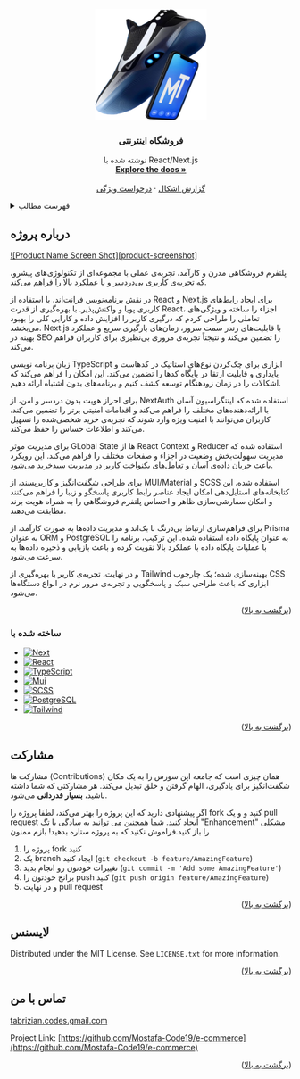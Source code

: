 <a name="readme-top"></a>

<div align="center">
  <a href="https://github.com/Mostafa-Code19/e-commerce">
    <img src="public/hero.png" alt="Logo" width="200" height="200">
  </a>

<h3 align="center">فروشگاه اینترنتی</h3>

  <p align="center">
    نوشته شده با React/Next.js
    <br />
    <a href="https://github.com/Mostafa-Code19/e-commerce"><strong>Explore the docs »</strong></a>
    <br />
    <br />
    <!-- <a href="https://github.com/Mostafa-Code19/e-commerce">View Demo</a>
    · -->
    <a href="https://github.com/Mostafa-Code19/e-commerce/issues">گزارش اشکال</a>
    ·
    <a href="https://github.com/Mostafa-Code19/e-commerce/issues">درخواست ویژگی</a>
  </p>
</div>



<!-- TABLE OF CONTENTS -->
<details>
  <summary>فهرست مطالب</summary>
  <ol>
    <li>
      <a href="#about-the-project">درباره پروژه</a>
      <ul>
        <li><a href="#built-with">ساخته شده با</a></li>
      </ul>
    </li>
    <li>
      <a href="#getting-started">برای اجرای برنامه</a>
      <ul>
        <li><a href="#prerequisites">پیش نیاز ها</a></li>
        <li><a href="#installation">نصب و راه اندازی</a></li>
      </ul>
    </li>
    <li><a href="#contributing">مشارکت</a></li>
    <li><a href="#license">لایسنس</a></li>
    <li><a href="#contact">تماس با من</a></li>
  </ol>
</details>



<!-- ABOUT THE PROJECT -->
## درباره پروژه

[![Product Name Screen Shot][product-screenshot]](https://example.com)

پلتفرم‌ فروشگاهی مدرن و کارآمد، تجربه‌ی عملی با مجموعه‌ای از تکنولوژی‌های پیشرو، که تجربه‌ی کاربری بی‌دردسر و با عملکرد بالا را فراهم می‌کند.

در نقش برنامه‌نویس فرانت‌اند، با استفاده از React و Next.js برای ایجاد رابط‌های کاربری پویا و واکنش‌پذیر. با بهره‌گیری از قدرت React، اجزاء را ساخته و ویژگی‌های تعاملی را طراحی کردم که درگیری کاربر را افزایش داده و کارایی کلی را بهبود می‌بخشد. Next.js با قابلیت‌های رندر سمت سرور، زمان‌های بارگیری سریع و عملکرد بهینه در SEO را تضمین می‌کند و نتیجتاً تجربه‌ی مروری بی‌نظیری برای کاربران فراهم می‌کند.

 زبان برنامه نویسی TypeScript ابزاری برای چک‌کردن نوع‌های استاتیک در کدهاست و پایداری و قابلیت ارتقا در پایگاه کدها را تضمین می‌کند. این امکان را فراهم می‌کند که اشکالات را در زمان زودهنگام توسعه کشف کنیم و برنامه‌های بدون اشتباه ارائه دهیم.

برای احراز هویت بدون دردسر و امن، از NextAuth استفاده شده که اینتگراسیون آسان با ارائه‌دهنده‌های مختلف را فراهم می‌کند و اقدامات امنیتی برتر را تضمین می‌کند. کاربران می‌توانند با امنیت ویژه وارد شوند که تجربه‌ی خرید شخصی‌شده را تسهیل می‌کند و اطلاعات حساس را حفظ می‌کند.

برای مدیریت موثر GLobal State ها از React Context و Reducer استفاده شده که مدیریت سهولت‌بخش وضعیت در اجزاء و صفحات مختلف را فراهم می‌کند. این رویکرد باعث جریان داده‌ی آسان و تعامل‌های یکنواخت کاربر در مدیریت سبدخرید می‌شود.

برای طراحی شگفت‌انگیز و کاربرپسند، از MUI/Material و SCSS استفاده شده. این کتابخانه‌های استایل‌دهی امکان ایجاد عناصر رابط کاربری پاسخگو و زیبا را فراهم می‌کنند و امکان سفارشی‌سازی ظاهر و احساس پلتفرم فروشگاهی را به همراه هویت برند مطابقت می‌دهند.

برای فراهم‌سازی ارتباط بی‌درنگ با بک‌اند و مدیریت داده‌ها به صورت کارآمد، از Prisma به عنوان ORM و PostgreSQL به عنوان پایگاه داده استفاده شده. این ترکیب، برنامه را با عملیات پایگاه داده با عملکرد بالا تقویت کرده و باعث بازیابی و ذخیره داده‌ها به سرعت می‌شود.

و در نهایت، تجربه‌ی کاربر با بهره‌گیری از Tailwind بهینه‌سازی شده؛ یک چارچوب CSS ابزاری که باعث طراحی سبک و پاسخگویی و تجربه‌ی مرور نرم در انواع دستگاه‌ها می‌شود.


<p align="right">(<a href="#readme-top">برگشت به بالا</a>)</p>



### ساخته شده با

* [![Next][Next.js]][Next-url]
* [![React][React.js]][React-url]
* [![TypeScript][TypeScript]][TypeScript-url]
* [![Mui][Mui]][Mui-url]
* [![SCSS][SCSS]][SCSS-url]
* [![PostgreSQL][PostgreSQL]][PostgreSQL-url]
* [![Tailwind][Tailwind]][Tailwind-url]

<p align="right">(<a href="#readme-top">برگشت به بالا</a>)</p>



<!-- GETTING STARTED -->
<!-- ## برای اجرای برنامه

توضیح نحوه‌ی ارائه‌ی دستورالعمل‌ها برای راه‌اندازی پروژه بر روی سیستم خود است.
برای دریافت یک نسخه لوکال و راه‌اندازی آن، این مراحل ساده را دنبال کنید. -->

<!-- ### پیش نیاز ها

با این دستور کلیه پکیج های مورد نظر نصب کنید
* npm
  ```sh
  npm install npm@latest -g
  ``` -->

<!-- ### نصب و راه اندازی

1. Clone the repo
   ```sh
   git clone https://github.com/Mostafa-Code19/e-commerce.git
   ```
2. Install NPM packages
   ```sh
   npm install
   ```
3. Enter these line in `.env`
   ```js
    DATABASE_URL='postgresql://postgres://user:pass@localhost/dbname'
    NEXTAUTH_SECRET='1a14d87914f7e03672dd251983ffd06f'
    NEXTAUTH_URL='http://localhost:3000'
   ``` -->

<!-- <p align="right">(<a href="#readme-top">برگشت به بالا</a>)</p> -->



<!-- CONTRIBUTING -->
## مشارکت

مشارکت ها (Contributions) همان چیزی است که جامعه اپن سورس را به یک مکان شگفت‌انگیز برای یادگیری، الهام گرفتن و خلق تبدیل می‌کند. هر مشارکتی که شما داشته باشید، **بسیار قدردانی** می‌شود.


اگر پیشنهادی دارید که این پروژه را بهتر می‌کند، لطفا پروژه را fork کنید و و یک pull request ایجاد کنید. شما همچنین می توانید به سادگی با تگ "Enhancement" مشکلی را باز کنید.فراموش نکنید که به پروژه ستاره بدهید! بازم ممنون

1. پروژه را fork کنید
2. یک branch ایجاد کنید (`git checkout -b feature/AmazingFeature`)
3. تغییرات خودتون رو انجام بدید (`git commit -m 'Add some AmazingFeature'`)
4. برانج خودتون را push کنید (`git push origin feature/AmazingFeature`)
5. و در نهایت pull request

<p align="right">(<a href="#readme-top">برگشت به بالا</a>)</p>



<!-- LICENSE -->
## لایسنس

Distributed under the MIT License. See `LICENSE.txt` for more information.

<p align="right">(<a href="#readme-top">برگشت به بالا</a>)</p>



<!-- CONTACT -->
## تماس با من

<a href="mailto:tabrizian.codes.gmail.com">tabrizian.codes.gmail.com</a>

Project Link: [https://github.com/Mostafa-Code19/e-commerce](https://github.com/Mostafa-Code19/e-commerce)

<p align="right">(<a href="#readme-top">برگشت به بالا</a>)</p>



<!-- MARKDOWN LINKS & IMAGES -->
[Next.js]: https://img.shields.io/badge/next.js-000000?style=for-the-badge&logo=nextdotjs&logoColor=white
[Next-url]: https://nextjs.org/

[React.js]: https://img.shields.io/badge/React-20232A?style=for-the-badge&logo=react&logoColor=61DAFB
[React-url]: https://reactjs.org/

[TypeScript]: https://img.shields.io/badge/TypeScript-3178C6?style=for-the-badge&logo=typescript&logoColor=white
[TypeScript-url]: https://www.typescriptlang.org/

[Mui]: https://img.shields.io/badge/mui-007FFF?style=for-the-badge&logo=mui&logoColor=white
[Mui-url]: https://mui.com

[SCSS]: https://img.shields.io/badge/sass-CC6699?style=for-the-badge&logo=sass&logoColor=white
[SCSS-url]: https://sass-lang.com

[PostgreSQL]: https://img.shields.io/badge/postgresql-4169E1?style=for-the-badge&logo=postgresql&logoColor=white
[PostgreSQL-url]: https://www.postgresql.org

[Tailwind]: https://img.shields.io/badge/tailwindcss-06B6D4?style=for-the-badge&logo=tailwindcss&logoColor=white
[Tailwind-url]: https://tailwindcss.com





